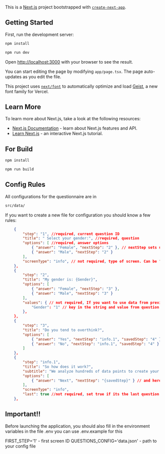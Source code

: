 This is a [Next.js](https://nextjs.org) project bootstrapped with [`create-next-app`](https://nextjs.org/docs/app/api-reference/cli/create-next-app).

## Getting Started

First, run the development server:

```bash
npm install

npm run dev
```

Open [http://localhost:3000](http://localhost:3000) with your browser to see the result.

You can start editing the page by modifying `app/page.tsx`. The page auto-updates as you edit the file.

This project uses [`next/font`](https://nextjs.org/docs/app/building-your-application/optimizing/fonts) to automatically optimize and load [Geist](https://vercel.com/font), a new font family for Vercel.

## Learn More

To learn more about Next.js, take a look at the following resources:

- [Next.js Documentation](https://nextjs.org/docs) - learn about Next.js features and API.
- [Learn Next.js](https://nextjs.org/learn) - an interactive Next.js tutorial.

## For Build

```bash
npm install

npm run build
```

## Config Rules

All configurations for the questionnaire are in

```bash
src/data/
```

If you want to create a new file for configuration you should know a few rules:

```json
    {
        "step": "1", //required, current question ID
        "title": " Select your gender:", //required, question
        "options": [ //required, answer options
            { "answer": "Female", "nextStep": "2" }, // nextStep sets up what's the next question after that answer
            { "answer": "Male", "nextStep": "2" }
        ],
        "screenType": "info", // not required, type of screen. Can be "default"(by default) | "info" | "input".
    },
    {
        "step": "2",
        "title": "My gender is: {Gender}",
        "options": [
            { "answer": "Female", "nextStep": "3" },
            { "answer": "Male", "nextStep": "3" }
        ],
        "values": { // not required, If you want to use data from previous answers you can use the following {someVariable} construct.
            "Gender": "1" // key in the string and value from question with id 1
        },
    },
    {
        "step": "3",
        "title": "Do you tend to overthink?",
        "options": [
            { "answer": "Yes", "nextStep": "info.1", "savedStep": "4" }, // use savedStep to save the next step so that the screen with “screenType”: “info” can be used before it.
            { "answer": "No", "nextStep": "info.1", "savedStep": "4" }
        ]
    },
    {
        "step": "info.1",
        "title": "So how does it work?",
        "subtitle": "We analyze hundreds of data points to create your unique astrological blueprint. This is combined with AI to tailor-make your astrological insights, based on your answers. We’re going to change your relationship with astrology.",
        "options": [
            { "answer": "Next", "nextStep": "{savedStep}" } // and here you can pull up a saved step and go to it.
        ],
        "screenType": "info",
        "last": true //not required, set true if its the last question
    },
```

## Important!!

Before launching the application, you should also fill in the environment variables in the file .env you can use .env.example for this

FIRST_STEP='1' - first screen ID
QUESTIONS_CONFIG='data.json' - path to your config file
